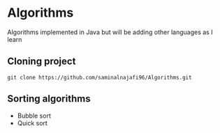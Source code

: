 # Algorithms

Algorithms implemented in Java but will be adding other languages as I learn

## Cloning project

`git clone https://github.com/saminalnajafi96/Algorithms.git`

## Sorting algorithms

* Bubble sort
* Quick sort